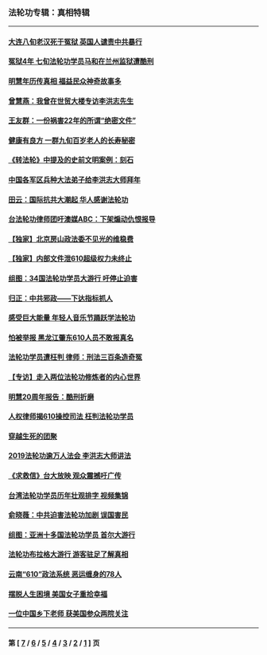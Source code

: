 ### 法轮功专辑：真相特辑
---
#### [大连八旬老汉死于冤狱 英国人谴责中共暴行](../../pages/nf4389/n13480118.md?02130430) 
#### [冤狱4年 七旬法轮功学员马和在兰州监狱遭酷刑](../../pages/nf4389/n13304688.md?02130430) 
#### [明慧年历传真相 福益民众神奇故事多](../../pages/nf4389/n13294545.md?02130430) 
#### [曾慧燕：我曾在世贸大楼专访李洪志先生](../../pages/nf4389/n12898729.md?02130430) 
#### [王友群：一份祸害22年的所谓“绝密文件”](../../pages/nf4389/n12871750.md?02130430) 
#### [健康有良方 一群九旬百岁老人的长寿秘密](../../pages/nf4389/n12847475.md?02130430) 
#### [《转法轮》中提及的史前文明案例：刻石](../../pages/nf4389/n12758577.md?02130430) 
#### [中国各军区兵种大法弟子给李洪志大师拜年](../../pages/nf4389/n12750047.md?02130430) 
#### [田云：国际抗共大潮起 华人感谢法轮功](../../pages/nf4389/n12357708.md?02130430) 
#### [台法轮功律师团吁澳媒ABC：下架煽动仇恨报导](../../pages/nf4389/n12279917.md?02130430) 
#### [【独家】北京房山政法委不见光的维稳费](../../pages/nf4389/n12031979.md?02130430) 
#### [【独家】内部文件泄610超级权力未终止](../../pages/nf4389/n12023895.md?02130430) 
#### [组图：34国法轮功学员大游行 吁停止迫害](../../pages/nf4389/n11492658.md?02130430) 
#### [归正：中共邪政——下达指标抓人](../../pages/nf4389/n11474770.md?02130430) 
#### [感受巨大能量 年轻人音乐节踊跃学法轮功](../../pages/nf4389/n11441981.md?02130430) 
#### [怕被举报 黑龙江肇东610人员不敢报真名](../../pages/nf4389/n11436499.md?02130430) 
#### [法轮功学员遭枉判 律师：刑法三百条造奇冤](../../pages/nf4389/n11433943.md?02130430) 
#### [【专访】走入两位法轮功修炼者的内心世界](../../pages/nf4389/n11415623.md?02130430) 
#### [明慧20周年报告：酷刑折磨](../../pages/nf4389/n11387954.md?02130430) 
#### [人权律师揭610操控司法 枉判法轮功学员](../../pages/nf4389/n11313370.md?02130430) 
#### [穿越生死的团聚](../../pages/nf4389/n11258922.md?02130430) 
#### [2019法轮功逾万人法会 李洪志大师讲法](../../pages/nf4389/n11265303.md?02130430) 
#### [《求救信》台大放映 观众震撼吁广传](../../pages/nf4389/n10922251.md?02130430) 
#### [台湾法轮功学员历年壮观排字 视频集锦](../../pages/nf4389/n10878789.md?02130430) 
#### [俞晓薇：中共迫害法轮功加剧 误国害民](../../pages/nf4389/n10859260.md?02130430) 
#### [组图：亚洲十多国法轮功学员 首尔大游行](../../pages/nf4389/n10781149.md?02130430) 
#### [法轮功布拉格大游行 游客驻足了解真相](../../pages/nf4389/n10749360.md?02130430) 
#### [云南“610”政法系统 恶运缠身的78人](../../pages/nf4389/n10747534.md?02130430) 
#### [摆脱人生困境 美国女子重拾幸福](../../pages/nf4389/n10688678.md?02130430) 
#### [一位中国乡下老师 获美国参众两院关注](../../pages/nf4389/n10683927.md?02130430) 

---
#### 第 [ [7](./7.md?02130430) / [6](./6.md?02130430) / [5](./5.md?02130430) / [4](./4.md?02130430) / [3](./3.md?02130430) / [2](./2.md?02130430) / [1](./1.md?02130430) ] 页
